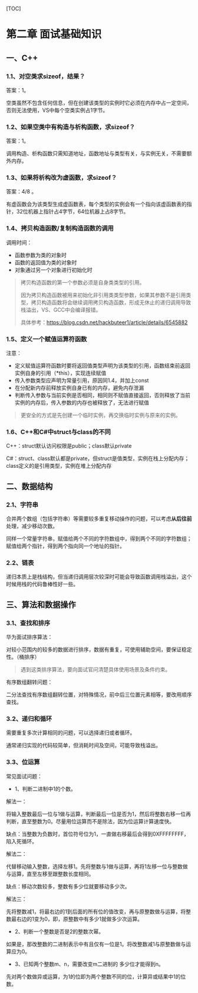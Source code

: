 [TOC]

# 第二章 面试基础知识

## 一、C++

### 1.1、对空类求sizeof，结果？

答案：1。

空类虽然不包含任何信息，但在创建该类型的实例时它必须在内存中占一定空间，否则无法使用，VS中每个空类实例占1字节。

### 1.2、如果空类中有构造与析构函数，求sizeof？

答案：1。

调用构造、析构函数只需知道地址，函数地址与类型有关，与实例无关，不需要额外内存。

### 1.3、如果将析构改为虚函数，求sizeof？

答案：4/8 。

有虚函数会为该类型生成虚函数表，每个类型的实例会有一个指向该虚函数表的指针，32位机器上指针占4字节，64位机器上占8字节。

### 1.4、拷贝构造函数/复制构造函数的调用

调用时间：

- 函数参数为类的对象时
- 函数的返回值为类的对象时
- 对象通过另一个对象进行初始化时

> 拷贝构造函数的第一个参数必须是自身类类型的引用。
>
> 因为拷贝构造函数被用来初始化非引用类类型参数，如果其参数不是引用类型，拷贝构造函数将会继续调用拷贝构造函数，形成无休止的递归调用导致栈溢出，VS、GCC中会编译报错。
>
> 具体参考：<https://blog.csdn.net/hackbuteer1/article/details/6545882>

### 1.5、定义一个赋值运算符函数

注意：

- 定义赋值运算符函数时要将返回值类型声明为该类型的引用，函数结束前返回实例自身的引用（*this），实现连续赋值
- 传入参数类型应声明为常量引用，原因同1.4，并加上const
- 在分配新内存前释放实例自身已有的内存，避免内存泄漏
- 判断传入参数与当前实例是否相同，相同则不赋值直接返回，否则释放了当前实例的内存后，传入参数的内存也被释放了，无法进行赋值

> 更安全的方式是先创建一个临时实例，再交换临时实例与原来的实例。

### 1.6、C++和C#中struct与class的不同

C++：struct默认访问权限是public；class默认private

C#：struct、class默认都是private，但struct是值类型，实例在栈上分配内存；class定义的是引用类型，实例在堆上分配内存

## 二、数据结构

### 2.1、字符串

合并两个数组（包括字符串）等需要较多重复移动操作的问题，可以考虑**从后往前**处理，减少移动次数。

同样一个常量字符串，赋值给两个不同的字符数组中，得到两个不同的字符数组；赋值给两个指针，得到两个指向同一个地址的指针。

### 2.2、链表

递归本质上是栈结构，但当递归调用层次较深时可能会导致函数调用栈溢出，这个时候用栈的代码鲁棒性好一些。

## 三、算法和数据操作

### 3.1、查找和排序

华为面试排序算法：

对较小范围内的较多的数据进行排序，数据有重复，可使用辅助空间，要保证稳定性。（桶排序）

> 遇到这类排序算法，要向面试官问清楚具体使用场景及条件约束。

有序数组翻转问题：

二分法查找有序数组翻转位置，对特殊情况，前中后三位置元素相等，要改用顺序查找。

### 3.2、递归和循环

需要重复多次计算相同的问题，可以选择递归或者循环。

通常递归实现的代码较简单，但消耗时间及空间，可能导致栈溢出。

### 3.3、位运算

常见面试问题：

- 1、判断二进制中1的个数。

解法一：

将输入整数最后一位与1做与运算，判断最后一位是否为1，然后将整数右移一位再判断，直至整数为0。尽量用位运算而不是除法，因为位运算计算速度快。

缺点：当整数为负数时，首位符号位为1，一直做右移最后会得到0XFFFFFFFF，陷入死循环。

解法二：

代替移动输入整数，选择左移1。先将整数与1做与运算，再将1左移一位与整数做与运算，直至左移至跟整数长度相同。

缺点：移动次数较多，整数有多少位就要移动多少次。

解法三：

先将整数减1，将最右边的1到后面的所有位的值改变，再与原整数做与运算，将整数最右边的1变为0，即，原整数中有多少1就做多少次运算。

- 2、判断一个整数是否是2的整数次幂。

如果是，那改整数的二进制表示中有且仅有一位是1。将改整数减1与原整数做与运算应为0。

- 3、已知两个整数m、n，需要改变m二进制的 多少位才能得到n。

先对两个数做异或运算，为1的位即为两个整数不同的位，计算异或结果中1的位数。
